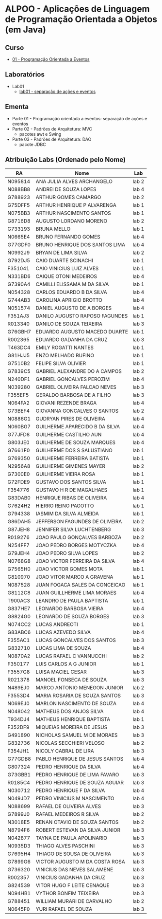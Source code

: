 # ALPOO - Aplicações de Linguagem de Programação Orientada a Objetos (em Java)


## Curso


- [01 - Programação Orientada a Eventos](alpoo_files/curso/01/programacao_eventos.html)
<!-- - [02 - Interface de Usuário (Graphical User Interface (GUI))](alpoo_files/curso/02/gui.html)
- [03 - Model View Controller](alpoo_files/curso/03/mvc.html)
- [04 - JDBC](alpoo_files/curso/04/jdbc.html) -->



## Laboratórios

- Lab01
  - [lab01 - separação de ações e eventos](alpoo_files/laboratorio/01-dep/01-dep_inj.html)
<!-- - [lab01.2 - aplicando em um JButton](alpoo_files/laboratorio/01-dep/02-jbutton.html)
<!-- - Lab02 - GUI
   - [lab02.01 - Action Listeners](alpoo_files/laboratorio/02-gui/01-gui.html)
   - [lab02.02 - Calculadora](alpoo_files/laboratorio/02-gui/02-gui.html)
- Lab03 - MVC
   - [lab03 - MVC](alpoo_files/laboratorio/03-mvc/01-mvc.html) -->


<!-- ## Trabalho (APS)


- <font size="5">[Roteiro para apresentação](alpoo_files/trabalhos/01/trabalho_livraria.html)</font>
- [Roteiro para entrega do trabalho no site](alpoo_files/aps/APS_ALPOO_2023.pdf)

## [Git](https://github.com/viniciusdenovaes/Unip232ALPOO) -->

## Ementa

- Parte 01 - Programação orientada a eventos: separação de ações e eventos
- Parte 02 - Padrões de Arquitetura: MVC
  - pacotes awt e Swing
- Parte 03 - Padrões de Arquitetura: DAO
  - pacote JDBC


## Atribuição Labs (Ordenado pelo Nome)

|RA|Nome|Lab|
|---|---|----|
|N095814|ANA JULIA ALVES ARCHANGELO|lab 2|
|N088BB8|ANDREI DE SOUZA LOPES|lab 4|
|G788923|ARTHUR GOMES CAMARGO|lab 2|
|G75DFF5|ARTHUR HENRIQUE P ALVARENGA|lab 1|
|N075BB3|ARTHUR NASCIMENTO SANTOS|lab 1|
|G8716D8|AUGUSTO LORDANO MORENO|lab 2|
|G733193|BRUNA MELLO|lab 1|
|N0665E4|BRUNO FERNANDO GOMES|lab 4|
|G77GDF0|BRUNO HENRIQUE DOS SANTOS LIMA|lab 4|
|N0992J9|BRYAN DE LIMA SILVA|lab 2|
|G792DJ5|CAIO DUARTE SCINACHI|lab 1|
|F351041|CAIO VINICIUS LUIZ ALVES|lab 1|
|N331BD6|CAIQUE OTONI MEDEIROS|lab 4|
|G7390A4|CAMILLI ELISSAMA M DA SILVA|lab 1|
|N054328|CARLOS EDUARDO B DA SILVA|lab 4|
|G744AB3|CAROLINA APRIGIO BROTTO|lab 4|
|N051574|DANIEL AUGUSTO DE A BORGES|lab 4|
|F351AJ3|DANILO AUGUSTO RAPOSO FAGUNDES|lab 1|
|R013340|DANILO DE SOUZA TEIXEIRA|lab 3|
|G76GBH7|EDUARDO AUGUSTO MACEDO DUARTE|lab 1|
|R002365|EDUARDO GADANHA DA CRUZ|lab 3|
|T463DC4|EMILY ROGATTI NANTES|lab 1|
|G81HJJ5|ENZO MELHADO RUFINO|lab 1|
|G7510B2|FELIPE SILVA OLIVIER|lab 1|
|G7839C5|GABRIEL ALEXANDRE DO A CAMPOS|lab 2|
|N240DF1|GABRIEL GONCALVES PEROZIM|lab 4|
|N039280|GABRIEL OLIVEIRA FALCAO NEVES|lab 3|
|F355EF5|GERALDO BARBOSA DE A FILHO|lab 3|
|N064FA2|GIOVANI REZENDE BRAGA|lab 4|
|G73BEF4|GIOVANNA GONCALVES O SANTOS|lab 2|
|N0886G1|GUDRYAN PIRES DE OLIVEIRA|lab 4|
|N060BG7|GUILHERME APARECIDO B DA SILVA|lab 4|
|G77JFD8|GUILHERME CASTILHO AUN|lab 4|
|G803JE0|GUILHERME DE SOUZA MARQUES|lab 4|
|G7661F0|GUILHERME DOS S SALUSTIANO|lab 1|
|G769350|GUILHERME FERREIRA BATISTA|lab 1|
|N2956A8|GUILHERME GIMENES MAYER|lab 2|
|G7300E0|GUILHERME VIEIRA ROSA|lab 1|
|G72FDE9|GUSTAVO DOS SANTOS SILVA|lab 1|
|F354776|GUSTAVO H R DE MAGALHAES|lab 1|
|G83DAB0|HENRIQUE RIBAS DE OLIVEIRA|lab 4|
|G7624H2|HIERRO REINO PAGOTTO|lab 1|
|G794338|IASMIM DA SILVA ALMEIDA|lab 1|
|G86DAH5|JEFFERSON FAGUNDES DE OLIVEIRA|lab 2|
|G87JEH8|JENNIFER SILVA LUCHTENBERG|lab 3|
|R019276|JOAO PAULO GONÇALVES BARBOZA|lab 2|
|N254FF7|JOAO PEDRO BORGES MOTYCZKA|lab 4|
|G79JEH4|JOAO PEDRO SILVA LOPES|lab 2|
|N0768G8|JOAO VICTOR FERREIRA DA SILVA|lab 4|
|G7565H0|JOAO VICTOR GOMES MOTA|lab 1|
|G810970|JOAO VITOR MARCO A GRAVENA|lab 1|
|N087528|JUAN FOGACA SALES DA CONCEICAO|lab 1|
|G8112C8|JUAN GUILLHERME LIMA MORAES|lab 4|
|T900AC3|LEANDRO DE PAULA BAPTISTA|lab 1|
|G837HE7|LEONARDO BARBOSA VIEIRA|lab 4|
|G8824G0|LEONARDO DE SOUZA BORGES|lab 3|
|N074CC2|LUCAS ANDREOTI|lab 1|
|G83ABC6|LUCAS AZEVEDO SILVA|lab 4|
|F355AC1|LUCAS GONCALVES DOS SANTOS|lab 3|
|G832710|LUCAS LIMA DE SOUZA|lab 4|
|N0870A2|LUCAS RAFAEL C VANNUCCHI|lab 2|
|F350177|LUIS CARLOS A G JUNIOR|lab 1|
|F3557G8|LUISA MACIEL CESAR|lab 3|
|R021378|MANOEL FONSECA DE SOUZA|lab 3|
|N489EJ0|MARCO ANTONIO MENEGON JUNIOR|lab 2|
|F3553D4|MARIA ROSARIA DE SOUZA SANTOS|lab 3|
|N069EJ0|MARLON NASCIMENTO DE SOUZA|lab 4|
|N048042|MATHEUS DOS ANJOS SILVA|lab 4|
|T934DJ4|MATHEUS HENRIQUE BAPTISTA|lab 1|
|F352DF9|MIQUEIAS MOREIRA DE JESUS|lab 3|
|G491890|NICHOLAS SAMUEL M DE MORAES|lab 3|
|G832736|NICOLAS SECCHIERI VELOSO|lab 2|
|F354JH1|NICOLY CABRAL DE LIRA|lab 3|
|G77GDB8|PABLO HENRIQUE DE JESUS SANTOS|lab 4|
|G807324|PEDRO HENRIQUE DA SILVA|lab 4|
|G73GBB1|PEDRO HENRIQUE DE LIMA FAVARO|lab 3|
|R0185C4|PEDRO HENRIQUE DE SOUZA AGUIAR|lab 3|
|N030712|PEDRO HENRIQUE F DA SILVA|lab 4|
|N049JD7|PEDRO VINICIUS M NASCIMENTO|lab 4|
|N088699|RAFAEL DE OLIVEIRA ALVES|lab 3|
|G7899J0|RAFAEL MEDEIROS R SILVA|lab 2|
|N3018E5|RENAN OTAVIO DE SOUZA SANTOS|lab 2|
|N8794F6|ROBERT ESTEVAN DA SILVA JUNIOR|lab 3|
|N042877|TAYNA DE PAULA APOLINARIO|lab 3|
|N0935D3|THIAGO ALVES PASCHINI|lab 3|
|G7695H4|THIAGO DE SOUSA DE OLIVEIRA|lab 3|
|G7899G6|VICTOR AUGUSTO M DA COSTA ROSA|lab 3|
|G736320|VINICIUS DAS NEVES SALAMENE|lab 3|
|R002357|VINICIUS GADANHA DA CRUZ|lab 3|
|G824539|VITOR HUGO F LEITE CENAQUE|lab 3|
|N094HB1|VYTHOR BONFIM TEIXEIRA|lab 3|
|G788451|WILLIAM MURARI DE CARVALHO|lab 2|
|N0645F0|YURI RAFAEL DE SOUZA|lab 3|
